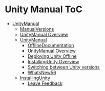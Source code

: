Unity Manual ToC
================
 - [UnityManual]()
	 - [ManualVersions](ManualVersions.md)
	 - [UnityManual Overview](UnityManual_1.md)
	 - [UnityManual]()
		 - [OfflineDocumentation](OfflineDocumentation.md)
		 - [UnityManual Overview](UnityManual.md)
		 - [Deploying Unity Offline](DeployingUnityOffline.md)
		 - [InstallingUnity Overview](InstallingUnity.md)
		 - [Switching between Unity versions](SwitchingDocumentationVersions.md)
		 - [WhatsNew56](WhatsNew56.md)
	 - [InstallingUnity]()
		 - [Leave Feedback](LeaveFeedback.md)

